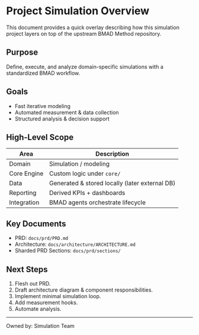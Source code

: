 # Project Simulation Overview

This document provides a quick overlay describing how this simulation project layers on top of the upstream BMAD Method repository.

## Purpose
Define, execute, and analyze domain-specific simulations with a standardized BMAD workflow.

## Goals
- Fast iterative modeling
- Automated measurement & data collection
- Structured analysis & decision support

## High-Level Scope
| Area | Description |
|------|-------------|
| Domain | Simulation / modeling |
| Core Engine | Custom logic under `core/` |
| Data | Generated & stored locally (later external DB) |
| Reporting | Derived KPIs + dashboards |
| Integration | BMAD agents orchestrate lifecycle |

## Key Documents
- PRD: `docs/prd/PRD.md`
- Architecture: `docs/architecture/ARCHITECTURE.md`
- Sharded PRD Sections: `docs/prd/sections/`

## Next Steps
1. Flesh out PRD.
2. Draft architecture diagram & component responsibilities.
3. Implement minimal simulation loop.
4. Add measurement hooks.
5. Automate analysis.

---
Owned by: Simulation Team
